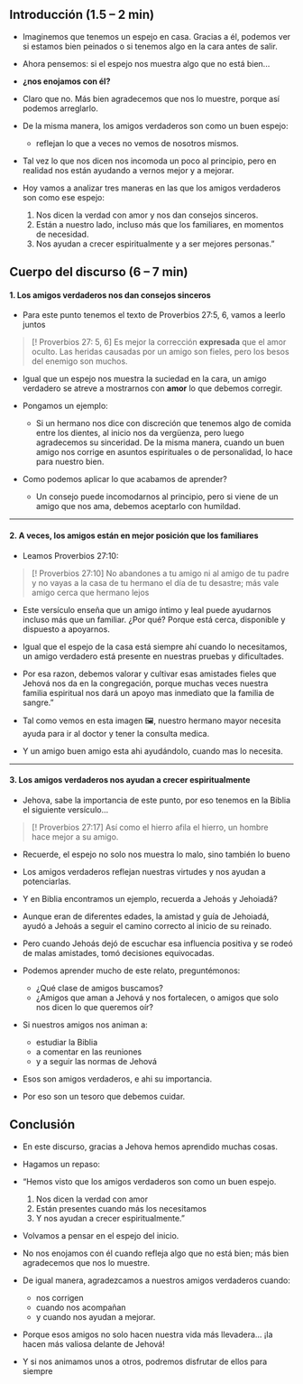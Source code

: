 ## Introducción (1.5 – 2 min)

- Imaginemos que tenemos un espejo en casa. Gracias a él, podemos ver si estamos bien peinados o si tenemos algo en la cara antes de salir.  

- Ahora pensemos: si el espejo nos muestra algo que no está bien...
- **¿nos enojamos con él?**
- Claro que no. Más bien agradecemos que nos lo muestre, porque así podemos arreglarlo.

- De la misma manera, los amigos verdaderos son como un buen espejo: 
	- reflejan lo que a veces no vemos de nosotros mismos. 
- Tal vez lo que nos dicen nos incomoda un poco al principio, pero en realidad nos están ayudando a vernos mejor y a mejorar.

- Hoy vamos a analizar tres maneras en las que los amigos verdaderos son como ese espejo:
	1. Nos dicen la verdad con amor y nos dan consejos sinceros.
	2. Están a nuestro lado, incluso más que los familiares, en momentos de necesidad.
	3. Nos ayudan a crecer espiritualmente y a ser mejores personas.”

## Cuerpo del discurso (6 – 7 min)

#### 1. Los amigos verdaderos nos dan consejos sinceros

- Para este punto tenemos el texto de Proverbios 27:5, 6, vamos a leerlo juntos

>[! Proverbios 27: 5, 6]
>Es mejor la corrección **expresada** que el amor oculto. 
>Las heridas causadas por un amigo son fieles, pero los besos del enemigo son muchos.

- Igual que un espejo nos muestra la suciedad en la cara, un amigo verdadero se atreve a mostrarnos con **amor** lo que debemos corregir.

- Pongamos un ejemplo: 
	- Si un hermano nos dice con discreción que tenemos algo de comida entre los dientes, al inicio nos da vergüenza, pero luego agradecemos su sinceridad. De la misma manera, cuando un buen amigo nos corrige en asuntos espirituales o de personalidad, lo hace para nuestro bien.

- Como podemos aplicar lo que acabamos de aprender?
	- Un consejo puede incomodarnos al principio, pero si viene de un amigo que nos ama, debemos aceptarlo con humildad.

---

#### 2. A veces, los amigos están en mejor posición que los familiares 

- Leamos Proverbios 27:10:

>[! Proverbios 27:10]
>No abandones a tu amigo ni al amigo de tu padre y no vayas a la casa de tu hermano el día de tu desastre; más vale amigo cerca que hermano lejos

- Este versículo enseña que un amigo íntimo y leal puede ayudarnos incluso más que un familiar. ¿Por qué? Porque está cerca, disponible y dispuesto a apoyarnos.

- Igual que el espejo de la casa está siempre ahí cuando lo necesitamos, un amigo verdadero está presente en nuestras pruebas y dificultades.

- Por esa razon, debemos valorar y cultivar esas amistades fieles que Jehová nos da en la congregación, porque muchas veces nuestra familia espiritual nos dará un apoyo mas inmediato que la familia de sangre.”

- Tal como vemos en esta imagen 🖼️, nuestro hermano mayor necesita ayuda para ir al doctor y tener la consulta medica.

- Y un amigo buen amigo esta ahi ayudándolo, cuando mas lo necesita. 

---

#### 3. Los amigos verdaderos nos ayudan a crecer espiritualmente

- Jehova, sabe la importancia de este punto, por eso tenemos en la Biblia el siguiente versículo...

>[! Proverbios 27:17]
>Así como el hierro afila el hierro, un hombre hace mejor a su amigo.

- Recuerde, el espejo no solo nos muestra lo malo, sino también lo bueno
- Los amigos verdaderos reflejan nuestras virtudes y nos ayudan a potenciarlas.
	
- Y en Biblia encontramos un ejemplo, recuerda a Jehoás y Jehoiadá?
- Aunque eran de diferentes edades, la amistad y guía de Jehoiadá, ayudó a Jehoás a seguir el camino correcto al inicio de su reinado. 

- Pero cuando Jehoás dejó de escuchar esa influencia positiva y se rodeó de malas amistades, tomó decisiones equivocadas.
    
- Podemos aprender mucho de este relato, preguntémonos: 
	- ¿Qué clase de amigos buscamos? 
	- ¿Amigos que aman a Jehová y nos fortalecen, o amigos que solo nos dicen lo que queremos oír?
    
- Si nuestros amigos nos animan a:
	- estudiar la Biblia
	- a comentar en las reuniones 
	- y a seguir las normas de Jehová
- Esos son amigos verdaderos, e ahi su importancia.
- Por eso son un tesoro que debemos cuidar.

## Conclusión

- En este discurso, gracias a Jehova hemos aprendido muchas cosas.
- Hagamos un repaso: 
- “Hemos visto que los amigos verdaderos son como un buen espejo. 
	1. Nos dicen la verdad con amor
	2. Están presentes cuando más los necesitamos
	3. Y nos ayudan a crecer espiritualmente.”
    

 - Volvamos a pensar en el espejo del inicio. 
 - No nos enojamos con él cuando refleja algo que no está bien; más bien agradecemos que nos lo muestre. 
 - De igual manera, agradezcamos a nuestros amigos verdaderos cuando:
	 - nos corrigen
	 - cuando nos acompañan
	 - y cuando nos ayudan a mejorar.  

- Porque esos amigos no solo hacen nuestra vida más llevadera… ¡la hacen más valiosa delante de Jehová!
- Y si nos animamos unos a otros, podremos disfrutar de ellos para siempre